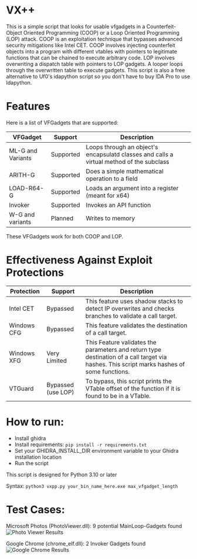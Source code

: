 # VX++

This is a simple script that looks for usable vfgadgets in a Counterfeit-Object Oriented Programming (COOP) or a Loop Oriented Programming (LOP) attack. COOP is an exploitation technique that bypasses advanced security mitigations like Intel CET. COOP involves injecting counterfeit objects into a program with different vtables with pointers to legitimate functions that can be chained to execute arbitrary code. LOP involves overwriting a dispatch table with pointers to LOP gadgets. A looper loops through the overwritten table to execute gadgets. This script is also a free alternative to Uf0's idapython script so you don't have to buy IDA Pro to use Idapython.

# Features

Here is a list of VFGadgets that are supported:

| VFGadget | Support |  Description |
| --- | --- | --- |
| ML-G and Variants | Supported | Loops through an object's encapsulatd classes and calls a virtual method of the subclass | 
| ARITH-G | Supported | Does a simple mathematical operation to a field |
| LOAD-R64-G | Supported | Loads an argument into a register (meant for x64) |
| Invoker | Supported | Invokes an API function |
| W-G and variants | Planned | Writes to memory |

These VFGadgets work for both COOP and LOP.

# Effectiveness Against Exploit Protections

| Protection | Support |  Description |
| --- | --- | --- |
| Intel CET | Bypassed | This feature uses shadow stacks to detect IP overwrites and checks branches to validate a call target. |
| Windows CFG | Bypassed | This feature validates the destination of a call target. |
| Windows XFG | Very Limited | This Feature validates the parameters and return type destination of a call target via hashes. This script marks hashes of some functions. |
| VTGuard | Bypassed (use LOP) | To bypass, this script prints the VTable offset of the function if it is found to be in a VTable. |

# How to run:
- Install ghidra
- Install requirements: ```pip install -r requirements.txt```
- Set your GHIDRA_INSTALL_DIR environment variable to your Ghidra installation location
- Run the script
  
This script is designed for Python 3.10 or later

Syntax:
```python3 vxpp.py your_bin_name_here.exe max_vfgadget_length```

# Test Cases:
Microsoft Photos (PhotoViewer.dll): 9 potential MainLoop-Gadgets found
![Photo Viewer Results](test_images/photoviewer_test_1.png)

Google Chrome (chrome_elf.dll): 2 Invoker Gadgets found
![Google Chrome Results](test_images/chrome_elf.png)
